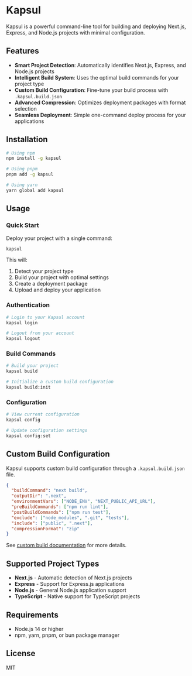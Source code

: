 # Kapsul

Kapsul is a powerful command-line tool for building and deploying Next.js, Express, and Node.js projects with minimal configuration.

## Features

- **Smart Project Detection**: Automatically identifies Next.js, Express, and Node.js projects
- **Intelligent Build System**: Uses the optimal build commands for your project type
- **Custom Build Configuration**: Fine-tune your build process with `.kapsul.build.json`
- **Advanced Compression**: Optimizes deployment packages with format selection
- **Seamless Deployment**: Simple one-command deploy process for your applications

## Installation

```bash
# Using npm
npm install -g kapsul

# Using pnpm
pnpm add -g kapsul

# Using yarn
yarn global add kapsul
```

## Usage

### Quick Start

Deploy your project with a single command:

```bash
kapsul
```

This will:
1. Detect your project type
2. Build your project with optimal settings
3. Create a deployment package
4. Upload and deploy your application

### Authentication

```bash
# Login to your Kapsul account
kapsul login

# Logout from your account
kapsul logout
```

### Build Commands

```bash
# Build your project
kapsul build

# Initialize a custom build configuration
kapsul build:init
```

### Configuration

```bash
# View current configuration
kapsul config

# Update configuration settings
kapsul config:set
```

## Custom Build Configuration

Kapsul supports custom build configuration through a `.kapsul.build.json` file.

```json
{
  "buildCommand": "next build",
  "outputDir": ".next",
  "environmentVars": ["NODE_ENV", "NEXT_PUBLIC_API_URL"],
  "preBuildCommands": ["npm run lint"],
  "postBuildCommands": ["npm run test"],
  "exclude": ["node_modules", ".git", "tests"],
  "include": ["public", ".next"],
  "compressionFormat": "zip"
}
```

See [custom build documentation](docs/custom-build.md) for more details.

## Supported Project Types

- **Next.js** - Automatic detection of Next.js projects
- **Express** - Support for Express.js applications
- **Node.js** - General Node.js application support
- **TypeScript** - Native support for TypeScript projects

## Requirements

- Node.js 14 or higher
- npm, yarn, pnpm, or bun package manager

## License

MIT 